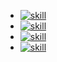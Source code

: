 - [![skill](https://pure-escarpment-54474.herokuapp.com/api?type=html)](https://github.com/betterTisen/github-skill-card)
- [![skill](https://pure-escarpment-54474.herokuapp.com/api?type=CSS)](https://github.com/betterTisen/github-skill-card)
- [![skill](https://pure-escarpment-54474.herokuapp.com/api?type=JavaScript)](https://github.com/betterTisen/github-skill-card)
- [![skill](https://pure-escarpment-54474.herokuapp.com/api?type=Vue)](https://github.com/betterTisen/github-skill-card)
